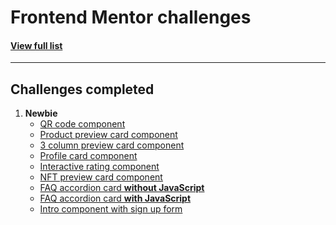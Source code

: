 # Frontend Mentor challenges

#### [View full list](https://loopchaves.github.io/challenges/)

---
## Challenges completed

1. **Newbie**
    - [QR code component]()
    - [Product preview card component]()
    - [3 column preview card component]()
    - [Profile card component]()
    - [Interactive rating component]()
    - [NFT preview card component]()
    - [FAQ accordion card **without JavaScript**]()
    - [FAQ accordion card **with JavaScript**]()
    - [Intro component with sign up form]()